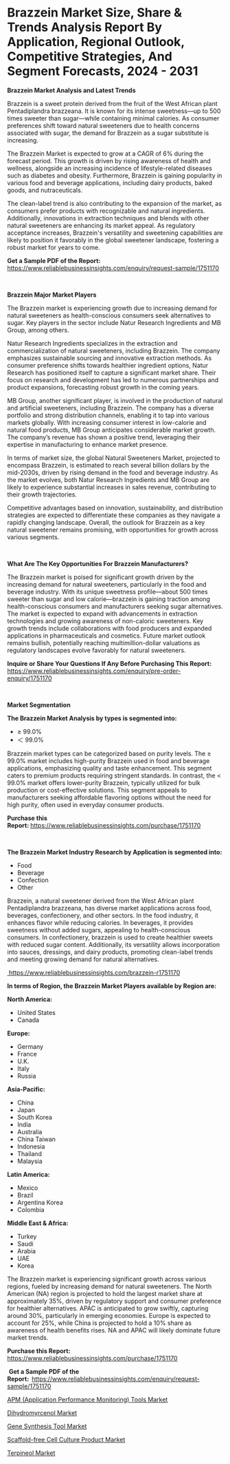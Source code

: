 <p><h1>Brazzein Market Size, Share & Trends Analysis Report By Application, Regional Outlook, Competitive Strategies, And Segment Forecasts, 2024 - 2031</h1></p><p><strong>Brazzein Market Analysis and Latest Trends</strong></p>
<p><p>Brazzein is a sweet protein derived from the fruit of the West African plant Pentadiplandra brazzeana. It is known for its intense sweetness—up to 500 times sweeter than sugar—while containing minimal calories. As consumer preferences shift toward natural sweeteners due to health concerns associated with sugar, the demand for Brazzein as a sugar substitute is increasing. </p><p>The Brazzein Market is expected to grow at a CAGR of 6% during the forecast period. This growth is driven by rising awareness of health and wellness, alongside an increasing incidence of lifestyle-related diseases such as diabetes and obesity. Furthermore, Brazzein is gaining popularity in various food and beverage applications, including dairy products, baked goods, and nutraceuticals.</p><p>The clean-label trend is also contributing to the expansion of the market, as consumers prefer products with recognizable and natural ingredients. Additionally, innovations in extraction techniques and blends with other natural sweeteners are enhancing its market appeal. As regulatory acceptance increases, Brazzein's versatility and sweetening capabilities are likely to position it favorably in the global sweetener landscape, fostering a robust market for years to come.</p></p>
<p><strong>Get a Sample PDF of the Report:&nbsp;</strong> <a href="https://www.reliablebusinessinsights.com/enquiry/request-sample/1751170?utm_campaign=1094&utm_medium=2&utm_source=Github&utm_content=ia&utm_term=09112024&utm_id=brazzein">https://www.reliablebusinessinsights.com/enquiry/request-sample/1751170</a></p>
<p>&nbsp;</p>
<p><strong>Brazzein Major Market Players</strong></p>
<p><p>The Brazzein market is experiencing growth due to increasing demand for natural sweeteners as health-conscious consumers seek alternatives to sugar. Key players in the sector include Natur Research Ingredients and MB Group, among others.</p><p>Natur Research Ingredients specializes in the extraction and commercialization of natural sweeteners, including Brazzein. The company emphasizes sustainable sourcing and innovative extraction methods. As consumer preference shifts towards healthier ingredient options, Natur Research has positioned itself to capture a significant market share. Their focus on research and development has led to numerous partnerships and product expansions, forecasting robust growth in the coming years.</p><p>MB Group, another significant player, is involved in the production of natural and artificial sweeteners, including Brazzein. The company has a diverse portfolio and strong distribution channels, enabling it to tap into various markets globally. With increasing consumer interest in low-calorie and natural food products, MB Group anticipates considerable market growth. The company’s revenue has shown a positive trend, leveraging their expertise in manufacturing to enhance market presence.</p><p>In terms of market size, the global Natural Sweeteners Market, projected to encompass Brazzein, is estimated to reach several billion dollars by the mid-2030s, driven by rising demand in the food and beverage industry. As the market evolves, both Natur Research Ingredients and MB Group are likely to experience substantial increases in sales revenue, contributing to their growth trajectories.</p><p>Competitive advantages based on innovation, sustainability, and distribution strategies are expected to differentiate these companies as they navigate a rapidly changing landscape. Overall, the outlook for Brazzein as a key natural sweetener remains promising, with opportunities for growth across various segments.</p></p>
<p>&nbsp;</p>
<p><strong>What Are The Key Opportunities For Brazzein Manufacturers?</strong></p>
<p><p>The Brazzein market is poised for significant growth driven by the increasing demand for natural sweeteners, particularly in the food and beverage industry. With its unique sweetness profile—about 500 times sweeter than sugar and low calorie—brazzein is gaining traction among health-conscious consumers and manufacturers seeking sugar alternatives. The market is expected to expand with advancements in extraction technologies and growing awareness of non-caloric sweeteners. Key growth trends include collaborations with food producers and expanded applications in pharmaceuticals and cosmetics. Future market outlook remains bullish, potentially reaching multimillion-dollar valuations as regulatory landscapes evolve favorably for natural sweeteners.</p></p>
<p><strong>Inquire or Share Your Questions If Any Before Purchasing This Report:</strong> <a href="https://www.reliablebusinessinsights.com/enquiry/pre-order-enquiry/1751170?utm_campaign=1094&utm_medium=2&utm_source=Github&utm_content=ia&utm_term=09112024&utm_id=brazzein">https://www.reliablebusinessinsights.com/enquiry/pre-order-enquiry/1751170</a></p>
<p>&nbsp;</p>
<p><strong>Market Segmentation</strong></p>
<p><strong>The Brazzein Market Analysis by types is segmented into:</strong></p>
<p><ul><li>≥ 99.0%</li><li>＜ 99.0%</li></ul></p>
<p><p>Brazzein market types can be categorized based on purity levels. The ≥ 99.0% market includes high-purity Brazzein used in food and beverage applications, emphasizing quality and taste enhancement. This segment caters to premium products requiring stringent standards. In contrast, the < 99.0% market offers lower-purity Brazzein, typically utilized for bulk production or cost-effective solutions. This segment appeals to manufacturers seeking affordable flavoring options without the need for high purity, often used in everyday consumer products.</p></p>
<p><strong>Purchase this Report:&nbsp;</strong><a href="https://www.reliablebusinessinsights.com/purchase/1751170?utm_campaign=1094&utm_medium=2&utm_source=Github&utm_content=ia&utm_term=09112024&utm_id=brazzein">https://www.reliablebusinessinsights.com/purchase/1751170</a></p>
<p>&nbsp;</p>
<p><strong>The Brazzein Market Industry Research by Application is segmented into:</strong></p>
<p><ul><li>Food</li><li>Beverage</li><li>Confection</li><li>Other</li></ul></p>
<p><p>Brazzein, a natural sweetener derived from the West African plant Pentadiplandra brazzeana, has diverse market applications across food, beverages, confectionery, and other sectors. In the food industry, it enhances flavor while reducing calories. In beverages, it provides sweetness without added sugars, appealing to health-conscious consumers. In confectionery, brazzein is used to create healthier sweets with reduced sugar content. Additionally, its versatility allows incorporation into sauces, dressings, and dairy products, promoting clean-label trends and meeting growing demand for natural alternatives.</p></p>
<p><a href="https://www.reliablebusinessinsights.com/brazzein-r1751170?utm_campaign=1094&utm_medium=2&utm_source=Github&utm_content=ia&utm_term=09112024&utm_id=brazzein">&nbsp;https://www.reliablebusinessinsights.com/brazzein-r1751170</a></p>
<p><strong>In terms of Region, the Brazzein Market Players available by Region are:</strong></p>
<p>
    <p> <strong> North America: </strong>
        <ul>
            <li>United States</li>
            <li>Canada</li>
        </ul>
        </p> 
    <p> <strong> Europe: </strong>
        <ul>
            <li>Germany</li>
            <li>France</li>
            <li>U.K.</li>
            <li>Italy</li>
            <li>Russia</li>
        </ul>
        </p> 
    <p> <strong> Asia-Pacific: </strong>
        <ul>
            <li>China</li>
            <li>Japan</li>
            <li>South Korea</li>
            <li>India</li>
            <li>Australia</li>
            <li>China Taiwan</li>
            <li>Indonesia</li>
            <li>Thailand</li>
            <li>Malaysia</li>
        </ul>
        </p> 
    <p> <strong> Latin America: </strong>
        <ul>
            <li>Mexico</li>
            <li>Brazil</li>
            <li>Argentina Korea</li>
            <li>Colombia</li>
        </ul>
        </p> 
    <p> <strong> Middle East & Africa: </strong>
        <ul>
            <li>Turkey</li>
            <li>Saudi</li>
            <li>Arabia</li>
            <li>UAE</li>
            <li>Korea</li>
        </ul>
    </p>
    </p>
<p><p>The Brazzein market is experiencing significant growth across various regions, fueled by increasing demand for natural sweeteners. The North American (NA) region is projected to hold the largest market share at approximately 35%, driven by regulatory support and consumer preference for healthier alternatives. APAC is anticipated to grow swiftly, capturing around 30%, particularly in emerging economies. Europe is expected to account for 25%, while China is projected to hold a 10% share as awareness of health benefits rises. NA and APAC will likely dominate future market trends.</p></p>
<p><strong>Purchase this Report: </strong><a href="https://www.reliablebusinessinsights.com/purchase/1751170?utm_campaign=1094&utm_medium=2&utm_source=Github&utm_content=ia&utm_term=09112024&utm_id=brazzein">https://www.reliablebusinessinsights.com/purchase/1751170</a></p>
<p>&nbsp;<strong>Get a Sample PDF of the Report:&nbsp;&nbsp;</strong><a href="https://www.reliablebusinessinsights.com/enquiry/request-sample/1751170?utm_campaign=1094&utm_medium=2&utm_source=Github&utm_content=ia&utm_term=09112024&utm_id=brazzein">https://www.reliablebusinessinsights.com/enquiry/request-sample/1751170</a></p>
<p><strong></strong></p>
<p><p><a href="https://www.linkedin.com/pulse/strategic-forecast-apm-application-performance-monitoring-6bdpc?utm_campaign=1094&utm_medium=2&utm_source=Github&utm_content=ia&utm_term=09112024&utm_id=brazzein">APM (Application Performance Monitoring) Tools Market</a></p><p><a href="https://github.com/LoretaDushku585/Market-Research-Report-List-1/blob/main/dihydromyrcenol-market.md?utm_campaign=1094&utm_medium=2&utm_source=Github&utm_content=ia&utm_term=09112024&utm_id=brazzein">Dihydromyrcenol Market</a></p><p><a href="https://issuu.com/reportprime-2/docs/gene-synthesis-tool-market-size-203_712eeca9e10142?utm_campaign=1094&utm_medium=2&utm_source=Github&utm_content=ia&utm_term=09112024&utm_id=brazzein">Gene Synthesis Tool Market</a></p><p><a href="https://issuu.com/reportprime-2/docs/scaffold-free-cell-culture-product-_9b11cbcca0ebf8?utm_campaign=1094&utm_medium=2&utm_source=Github&utm_content=ia&utm_term=09112024&utm_id=brazzein">Scaffold-free Cell Culture Product Market</a></p><p><a href="https://github.com/florjvdva/Market-Research-Report-List-1/blob/main/terpineol-market.md?utm_campaign=1094&utm_medium=2&utm_source=Github&utm_content=ia&utm_term=09112024&utm_id=brazzein">Terpineol Market</a></p></p>